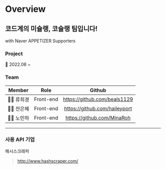 # Overview

## 코드계의 미슐랭, 코슐랭 팀입니다!

with Naver APPETIZER Supporters

### Project

🚩 2022.08 ~

### Team

| **Member** |   Role    |            Github             |
| :--------: | :-------: | :---------------------------: |
| 👩‍💻 류희경  | Front-end | https://github.com/beals1129  |
| 👩‍💻 전은혜  | Front-end | https://github.com/haileyport |
| 👩‍💻 노민하  | Front-end |  https://github.com/MinaRoh   |

---

### 사용 API 기업

해시스크래퍼

> http://www.hashscraper.com/
